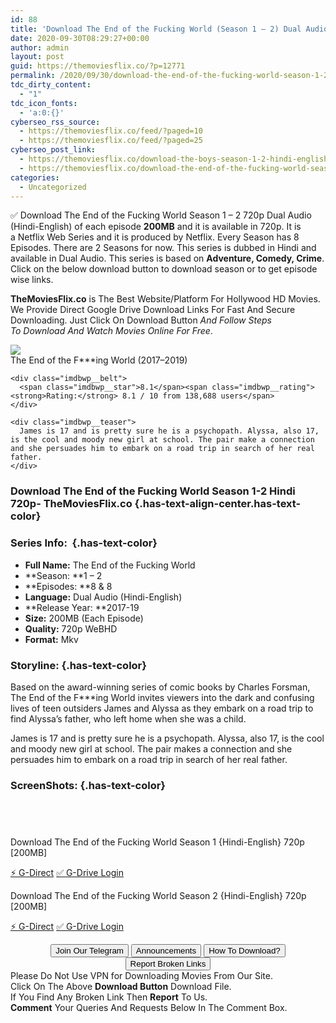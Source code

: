 ```yaml
---
id: 88
title: 'Download The End of the Fucking World (Season 1 – 2) Dual Audio {Hindi-English} 720p [200MB]'
date: 2020-09-30T08:29:27+00:00
author: admin
layout: post
guid: https://themoviesflix.co/?p=12771
permalink: /2020/09/30/download-the-end-of-the-fucking-world-season-1-2-dual-audio-hindi-english-720p-200mb/
tdc_dirty_content:
  - "1"
tdc_icon_fonts:
  - 'a:0:{}'
cyberseo_rss_source:
  - https://themoviesflix.co/feed/?paged=10
  - https://themoviesflix.co/feed/?paged=25
cyberseo_post_link:
  - https://themoviesflix.co/download-the-boys-season-1-2-hindi-english-480p-720p/
  - https://themoviesflix.co/download-the-end-of-the-fucking-world-season-1-2-hindi-english-720p-2/
categories:
  - Uncategorized
---
```

✅ Download The End of the Fucking World Season 1 – 2 720p Dual Audio (Hindi-English) of each episode&nbsp;**200MB**&nbsp;and it is available in&nbsp;720p. It is a&nbsp;Netflix&nbsp;Web&nbsp;Series&nbsp;and it is produced by Netflix. Every Season has 8 Episodes. There are 2 Seasons for now. This series is dubbed in Hindi and available in Dual Audio. This series is based on&nbsp;**Adventure, Comedy, Crime**. Click on the below download button to download season or to get episode wise links.

**TheMoviesFlix.co**&nbsp;is The Best Website/Platform For Hollywood HD Movies. We Provide Direct Google Drive Download Links For Fast And Secure Downloading. Just Click On Download Button&nbsp;_And Follow Steps To&nbsp;Download And Watch Movies Online For Free_.

<div class="imdbwp imdbwp--movie dark">
  <div class="imdbwp__thumb">
    <a class="imdbwp__link" target="_blank" title="The End of the F***ing World" href="https://www.imdb.com/title/tt6257970/" rel="nofollow noopener noreferrer"><img class="imdbwp__img" src="https://m.media-amazon.com/images/M/MV5BN2ZhNmQ2MjQtMmQzMi00YjE5LTlkMWMtMjk5YzIxMjk2NDc2XkEyXkFqcGdeQXVyMTkxNjUyNQ@@._V1_SX300.jpg" /></a>
  </div>
  
  <div class="imdbwp__content">
    <div class="imdbwp__header">
      <span class="imdbwp__title">The End of the F***ing World</span> (2017–2019)
    </div>
    
    <div class="imdbwp__belt">
      <span class="imdbwp__star">8.1</span><span class="imdbwp__rating"><strong>Rating:</strong> 8.1 / 10 from 138,688 users</span>
    </div>
    
    <div class="imdbwp__teaser">
      James is 17 and is pretty sure he is a psychopath. Alyssa, also 17, is the cool and moody new girl at school. The pair make a connection and she persuades him to embark on a road trip in search of her real father.
    </div>
  </div>
</div>

### Download The End of the Fucking World Season 1-2 Hindi 720p- TheMoviesFlix.co {.has-text-align-center.has-text-color}

### Series Info:&nbsp; {.has-text-color}

  * **Full Name:**&nbsp;The End of the Fucking World
  * **Season:&nbsp;**1 – 2
  * **Episodes:&nbsp;**8 & 8
  * **Language:**&nbsp;Dual Audio (Hindi-English)
  * **Release Year:&nbsp;**2017-19
  * **Size:** 200MB (Each Episode)
  * **Quality:** 720p WeBHD
  * **Format:**&nbsp;Mkv

### Storyline: {.has-text-color}

Based on the award-winning series of comic books by Charles Forsman, The End of the F\***ing World invites viewers into the dark and confusing lives of teen outsiders James and Alyssa as they embark on a road trip to find Alyssa’s father, who left home when she was a child.

James is 17 and is pretty sure he is a psychopath. Alyssa, also 17, is the cool and moody new girl at school. The pair makes a connection and she persuades him to embark on a road trip in search of her real father.

### ScreenShots: {.has-text-color}

<div class="wp-block-image">
  <figure class="aligncenter"><img src="https://i.imgur.com/R2mfN2w.jpg" alt /></figure>
</div>

<div class="wp-block-image">
  <figure class="aligncenter"><img src="https://i.imgur.com/mZICt7P.jpg" alt /></figure>
</div>

<div class="wp-block-image">
  <figure class="aligncenter"><img src="https://i.imgur.com/vNEdvMz.jpg" alt /></figure>
</div>

<div class="wp-block-image">
  <figure class="aligncenter"><img src="https://i.imgur.com/Hub4Uen.jpg" alt /></figure>
</div>

<p class="has-text-align-center has-text-color has-medium-font-size">
  Download The End of the Fucking World Season 1 {Hindi-English} 720p [200MB]
</p>

<p class="has-text-align-center">
  <a class="maxbutton-13 maxbutton maxbutton-g-direct-1" target="_blank" title="tooltip" rel="nofollow noopener noreferrer" href="https://coinquint.com/a11872/"><span class="mb-text">⚡️ G-Direct</span></a> <a class="maxbutton-14 maxbutton maxbutton-g-drive" target="_blank" title="tooltip" rel="nofollow noopener noreferrer" href="https://coinquint.com/a11874/"><span class="mb-text">✅ G-Drive Login</span></a>
</p>

<p class="has-text-align-center has-text-color has-medium-font-size">
  Download The End of the Fucking World Season 2 {Hindi-English} 720p [200MB]
</p>

<p class="has-text-align-center">
  <a class="maxbutton-13 maxbutton maxbutton-g-direct-1" target="_blank" title="tooltip" rel="nofollow noopener noreferrer" href="https://coinquint.com/a11876/"><span class="mb-text">⚡️ G-Direct</span></a> <a class="maxbutton-14 maxbutton maxbutton-g-drive" target="_blank" title="tooltip" rel="nofollow noopener noreferrer" href="https://coinquint.com/a11878/"><span class="mb-text">✅ G-Drive Login</span></a>
</p>

<center>
</center>

<center>
  <a href="https://t.me/themoviesflixcom" target="_blank" data-wpel-link="external" rel="nofollow external noopener noreferrer"><button class="button button5">Join Our Telegram</button></a> <a href="https://themoviesflix.co/download-the-end-of-the-fucking-world-season-1-2-hindi-english-720p-2/#" target="_blank" data-wpel-link="external" rel="nofollow external noopener noreferrer"><button class="button button5">Announcements</button></a> <a href="https://themoviesflix.com/how-to-download/" target="_blank" data-wpel-link="external" rel="nofollow external noopener noreferrer"><button class="button button5">How To Download?</button></a> <a href="https://themoviesflix.co/download-the-end-of-the-fucking-world-season-1-2-hindi-english-720p-2/#" target="_blank" data-wpel-link="external" rel="nofollow external noopener noreferrer"><button class="button button5">Report Broken Links</button></a>
</center>

<div class="alert alert-danger">
  Please Do Not Use VPN for Downloading Movies From Our Site.
</div>

<div class="alert alert-success">
  Click On The Above <strong>Download Button</strong> Download File.
</div>

<div class="alert alert-warning">
  If You Find Any Broken Link Then <strong>Report</strong> To Us.
</div>

<div class="alert alert-info">
  <strong>Comment</strong> Your Queries And Requests Below In The Comment Box.
</div>